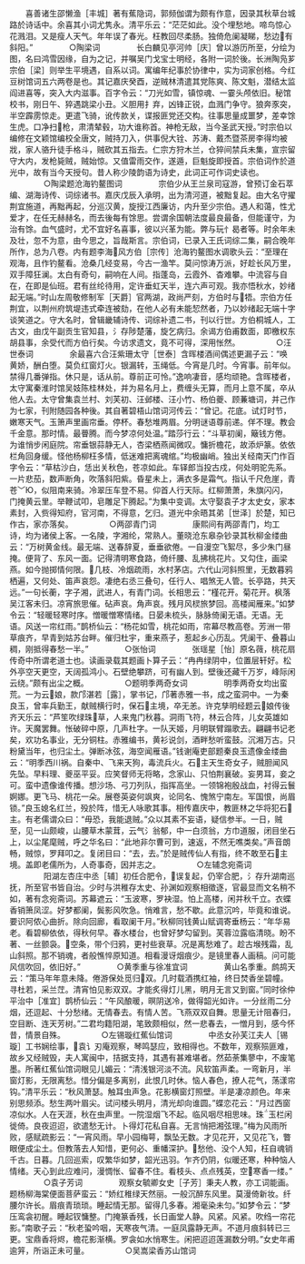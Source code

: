 <!-- { "loadSidebar": true } -->
　　喜善诸生邵懒渔［丰城］著有蕉隐词，郭频伽谓为颇有作意，因录其秋草台城路於诗话中。余喜其小词尤隽永。清平乐云：“茫茫如此。没个埋愁地。啼鸟惊心花溅泪。又是瘦人天气。年年误了春光。枉教回尽柔肠。独倚危阑凝睇，愁边有斜阳。”
　　
　　○陶梁词
　　
　　长白麟见亭河帅［庆］曾以游历所至，分绘为图，名曰鸿雪因缘，自为之记，并嘱吴门戈宝士明经，各附一词於後。长洲陶凫芗宗伯［梁］则举生平境遇，自系以词。寓编年纪事於协律中，实为词家创格。今红豆树馆词五六两卷是也。其记嘉庆癸酉，逆贼林清遣其党陈爽、陈文魁，潜结太监阎进喜等，突入大内滋事。百字令云：“刀光如雪，镇惊魂、一霎头颅依旧。秘馆校书，刚日午、猝遇跳梁小丑。义胆用扌弃，凶锋正锐，血溅门争守。狼奔豕突，半空霹雳惊走。更遣飞骑，讹传款关，谍报匪党还交构。往事思量成噩梦，差幸馀生虎。口净扫枪，肃清辇毂，功大谁称首。神枪无敌，当今圣武天授。”时宗伯以编修在文颖馆编校全唐文，贼持刀入，供事倪大铨、苏涛、戴杰暨茶房李得均被戕，家人骆升徒手格斗，贼砍其五指去。仁宗方狩木兰，仓猝间禁兵未集，宣宗留守大内，发枪毙贼，贼始惊。又值雷雨交作，遂遁，巨魁旋即授首。宗伯词作於道光中，故有当今天授句。昔人称少陵韵语为诗史，此词正可作词史读也。
　　
　　○陶梁题沧海钓鳌图词
　　
　　宗伯少从王兰泉司寇游，曾预订金石萃编、湖海诗传、词综诸书。嘉庆戊辰入承明，出为清河道，被黜复起。由大名守擢荆宜施道，再黜再起，分巡汉黄，旋授江西廉访，内升至少宗伯。遇人和蔼，性尤爱才，在任无赫赫名，而去後每有馀思。尝谓余国朝法度最良最备，但能谨守，为治有馀。血气盛时，尤不宜好名喜事，彼以兴革为能。弊与玩忄曷者等。时余年未及壮，忽不为意，由今思之，旨哉斯言。宗伯词，已录入王氏词综二集，嗣合晚年所作，总为八卷。内有题李海风方伯［宗传］沧海钓鳌图水调歌头云：“至理在观海，且作钓鳌看。沧桑几经变易，今古一渔竿。莫问惊涛万派，好趁长风万里，双手障狂澜。太白有奇句，嗣响在人间。指蓬岛，云霞外、杳难攀。中流容与自在，在即是仙班。君有丝纶待用，定许垂虹天半，连六声可观。我亦悟秋水，妙绪起无端。”时山左周敬修制军［天爵］官两湖，政尚严刻，方伯时与牾。宗伯方任荆宜，以荆州府筑堤违式牵连被劾，在他人必有未能恝然者，乃以妙绪起无端十字谈笑道之。守大名时，曾辑畿辅诗传、词综补遗二书，刊以行世。方伯桐城人，工古文，由戊午副贡生官知县，氵存陟楚藩，旋乞病归。余谒方伯甫数面，即檄权东胡县事，余受代而方伯行矣。今访求遗文，竟不可得，深用怅然。
　　
　　○汪世泰词
　　
　　余最喜六合汪紫珊太守［世泰］含晖楼酒间偶述更漏子云：“唤黄娇，酬白堕。莫负红窗灯火。银漏转，玉绳低。今宵是几时。今宵事。前年似。禁得几番弹指。休只是，话从前。尊前正可怜。”逸响凄音，感均顽艳。含晖楼者，太守寓秦淮时馆吴妓陈桂林处，并为易名月上，费缠头无算，而月上意不属，卒从他人去。太守曾集袁兰村、刘芙初、汪邺楼、汪小竹、杨伯夔、顾蒹塘词，并己作为七家，刊附随园各种後。其自著碧梧山馆词河传云：“曾记。花底。试灯时节，嫩寒天气。玉箫声里画帘垂。停杯。春愁堆两眉。分明谜语尊前递。佯不理。教会千金意。那时情。最瞢腾。而今梦凉何处温。”踏莎行云：“斗草初阑，簸钱方倦。为谁悄步闲庭院。帘垂银蒜静无人，杏梁栖燕闻微叹。慵折檐花，故添炉篆。依依栏角回身缓。怪他杨柳枉多情，低迷难把离魂绾。”均极幽峭。独出关经南天门作百字令云：“草枯沙白，恁出关秋色，苍凉如此。车铎郎当投古戍，何处明驼先系。一片悲茄，数声断角，吹落斜阳紫。昏星未上，满衣多是霜气。指认千尺危崖，青苍﹀Ю，似阻南来骑。冷翠压车登不易。仰首人行天际。红柳萧萧，朱旗闪闪，门掩黄云里。举鞭试叩，皂雕足下腾起。”为集中变调。太守娶袁子才太史女，家本素封，入赀得知府，官河南，不得意，乞归。道光中余晤其弟［世泽］於楚，知已作古，家亦落矣。
　　
　　○两邵青门词
　　
　　康熙间有两邵青门，均工诗，均为诸侯上客。一名陵，字湘纶，常熟人。董晓沧东皋杂钞录其秋柳金缕曲云：“万树黄金线。最无端、送春辞夏，垂垂欲倦。一自漫空飞絮尽，多少朱门昼掩。便背了、东风一面。记得清明寒食路，倚纤腰、乱拂桃花片。又勾住，画梁燕。如今抛掷情何限。几枝、冷烟疏雨，水村茅店。六代山河斜照里，无数暮鸦栖遍，又何处、笛声哀怨。凄绝右丞三叠句，任行人、唱煞无人管。长亭路，共天远。”一句长蘅，字子湘，武进人，有青门词。长相思云：“槿花开。菊花开。枫落吴江客未归。凉宵旅思催。砧声哀。角声哀。残月风棂旅梦回。高楼闻雁来。”如梦令云：“轻暖轻寒时序。憎暖憎寒情绪。日晏未梳头，脉脉倚阑无语。无语。无语。风送一帘红雨。”鹊桥仙云：“杨花如雪，桃花如雨，帘幕尽教高卷。芳洲一带草痕齐，早青到姑苏台畔。催归杜宇，重来燕子，惹起乡心历乱。凭阑干、叠暮山稠，刚抵得春愁一半。”
　　
　　○张怡词
　　
　　张瑶星［怡］原名薇，桃花扇传奇中所谓老道士也。读画录载其题画卜算子云：“冉冉绿阴中，位置层轩好。松外亭空天更空，天阔孤鸿小。石壁绝攀跻，可有幽人到。壁後还藏千万岁，峰际闲云绕。”颇有出尘之概。
　　
　　○题明季两奇女词
　　
　　明季两奇女均出蛮荒。一为云娘，款邝湛若［露］，掌书记，邝著赤雅一书，成之蛮洞中。一为秦良玉，曾率兵勤王，献贼横行时，保石主境，卒无恙。许克孳明经题云娘传後齐天乐云：“芦笙吹绿珠草，人来鬼门秋暮。洞雨飞符，林云合阵，儿女英雄如许。天魔罢舞。怅破碎中原，几声杜字。一队天姬，月明联臂蹋歌去。翩翩书记老矣，欢功名事业，无分铜柱。赤雅编书，黄衫说剑，酒畔愁听蛮鼓。沉湘万古。只粉黛当年，也归尘土。弹断冰弦，海空闻雁语。”钱谢庵吏部题秦良玉遗像金缕曲云：“明季西川祸。自秦中、飞来天狗，毒流兵火。石主天生奇女子，贼胆闻风先坠。早料理、夔巫平妥。应笑督师无将略，念家山、只怕荆襄破。妄男耳，妾之可。蛮中遗像谁传播。想沙场、弓刀列队，指挥高坐。一领锦袍殷战血，衬得云鬟婀娜。更飞马、桃花一朵。展卷英姿何飒爽，论同名、愧煞宁南左。军国恨，尚眉锁。”良玉媳名红兰，殁於阵，惜无人咏歌其事。相传嘉庆中，教匪林之华将犯石主。有老儒谓众曰：“毋恐，我能退贼。”众以其素不妄语，疑信参半。一日，贼至，见一山颇峻，山腰草木蒙茸，云气氵翁郁，中一白须翁，方巾道服，闭目坐石上，以尘尾麾贼，呼之华名曰：“此地非尔曹可到，速返，不然无噍类矣。”声音朗畅，贼惊，罗拜叩之。复闭目曰：“去，去。”於是贼传仙人有指，终不敢至石主境。盖即老儒所为，人奇事奇，因并志之。
　　
　　○左辅念宛斋词
　　
　　阳湖左杏庄中丞［辅］初任合肥令，误复起，仍宰合肥，氵存升湖南巡抚，所至官书皆自治。少时与洪稚存太史、孙渊如观察相徵逐，官最显而文名稍不如，著有念宛斋词。苏幕遮云：“玉波寒，罗袂湿。怕上高楼，闲并秋千立。衣蝶香销箫凤涩。好梦都阑，鬓影风吹急。悄难言，愁不歇。此意沉吟，毕竟和谁说。要识阿侬心曲折。除向回廊，看取阑干月。”秋柳同钱黄山赋调寄垂杨云：“年华易老。看碧柳依依，得秋何早。春水楼台，也曾好梦勾留到。芙蓉泣露临清晓。盼不著、一丝颤袅。空条，带个归鸦，更衬些衰草。况是离愁难了。趁古堠残霜，乱山斜照。那不销魂，者般憔悴原知道。相看漫讶烟痕少。是镜里春人画稿。问可能风信吹回，依旧好。”
　　
　　○黄季重与徐准宜词
　　
　　黄山名季重。鹧鸪天云：“策马年年意未降。倦游保处觅归双。几时载酒携红袖，终日焚香坐碧幢。寻杜若，采兰茳。清宵怕见影双双。才能炙得灯儿黑，明月无言又到窗。”同时徐仲平治中［准宜］鹊桥仙云：“午风酿暖，暝阴送冷，做得韶光如许。一分丝雨二分烟，还逗起、十分愁绪。无情春去。有情人苦。飞燕双双自舞。思量无计阻春归，空目断、连天芳树。”二君均籍阳湖，笔致颇相似，然一悲春去，一憎月到，感今怀昔，情景自殊。
　　
　　○左锡璇红蕉仙馆词
　　
　　中丞女孙芙江夫人［锡璇］工书娴绘事，袁讠刃庵观察，琴鸣瑟应，致相得也。不数年，观察殒匪难，故乡又经贼毁，夫人寓闽中，拮据支持，其遇有甚难堪者。然茹荼集蓼中，不废笔墨。所著红蕉仙馆词眼见儿媚云：“清浅银河淡不流。风软笛声柔。一弯新月，半窗灯影，无限离愁。惜分偏是多离别，此恨几时休。恼人春色，撩人花气，荡漾帘钩。”清平乐云：“秋风萧瑟。触耳虫声急。花影横窗灯照壁。半是凄凉颜色。年来别思频添。愁生两叶眉尖。试问楼头明月，清光却向谁圆。”蝶恋花云：“月过西窗凉似水。人在天涯，秋在虫声里。一院湿烟飞不起。临风咽尽相思味。珠玉栏闲徙倚。良夜迢迢，欲遣愁无计。卜得灯花私自喜。无言悄把湘弦理。”梅为风雨所败，感赋疏影云：“一宵风雨。早小园梅萼，飘坠无数。才见花开，又见花飞，瞥眼便成尘土。但教落去人知惜，更何必、重幡深护。愁他、没个人知，枉自魂销千古。日暮。几回巡索，叹繁华如梦，韶光迅羽。乍齐仍阴，似暖还寒，种种恼人情绪。天心到此应难问，漫惆怅、留春不住。看枝头、点点残英，空寒香一缕。”
　　
　　○袁子芳词
　　
　　观察女毓卿女史［子芳］秉夫人教，亦工词能画。题杨柳海棠便面菩萨蛮云：“娇红稚绿天然丽。一般沉醉东风里。莫漫倚新妆。纤腰尔许长。眉痕青琐琐。睡起情无那。留得几多春。湘毫染未匀。”如梦令云：“梦压鸾衾初醒。睡起钗慵整。门掩篆香残，长日画堂人静。风紧。风紧。吹绉一帘花影。”南歌子云：“秋老蛩吟咽，天寒夜气清。一庭凤露静无声。不道月痕斜转已三更。宝鼎香将烬，檐花影渐横。罗衾如水悄寒生。闲把迢迢莲漏数分明。”女史年甫逾笄，所诣正未可量。
　　
　　○吴嵩梁香苏山馆词
　　
